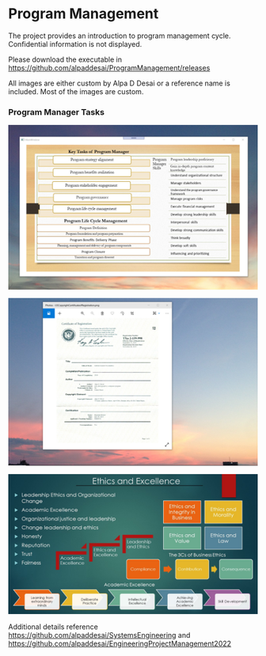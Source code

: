 # Program Management

The project provides an introduction to program management cycle. Confidential information is not displayed. 

Please download the executable in https://github.com/alpaddesai/ProgramManagement/releases

All images are either custom by Alpa D Desai or a reference name is included. Most of the images are custom.

### Program Manager Tasks
![image](ProgramManager.png)

![image](USCopyrightCertificate.png)

![image](Ethics.jpg)

Additional details reference https://github.com/alpaddesai/SystemsEngineering and  https://github.com/alpaddesai/EngineeringProjectManagement2022

